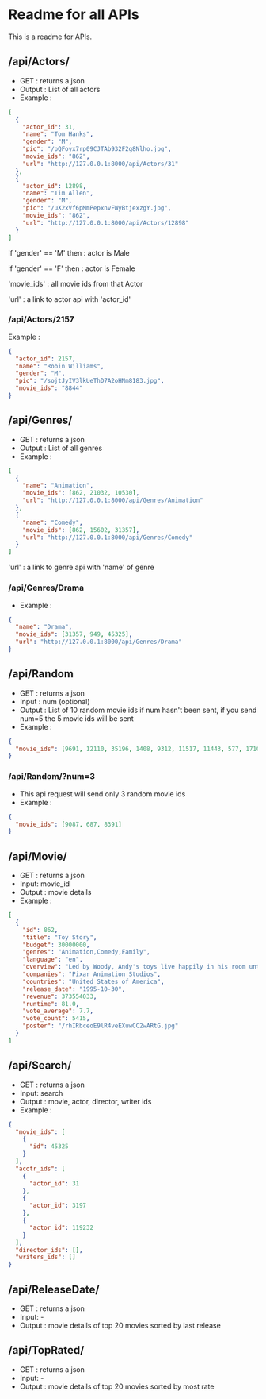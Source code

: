 # Readme for all APIs

This is a readme for APIs.

## /api/Actors/

- GET : returns a json
- Output : List of all actors
- Example :

```json
[
  {
    "actor_id": 31,
    "name": "Tom Hanks",
    "gender": "M",
    "pic": "/pQFoyx7rp09CJTAb932F2g8Nlho.jpg",
    "movie_ids": "862",
    "url": "http://127.0.0.1:8000/api/Actors/31"
  },
  {
    "actor_id": 12898,
    "name": "Tim Allen",
    "gender": "M",
    "pic": "/uX2xVf6pMmPepxnvFWyBtjexzgY.jpg",
    "movie_ids": "862",
    "url": "http://127.0.0.1:8000/api/Actors/12898"
  }
]
```

if 'gender' == 'M' then : actor is Male

if 'gender' == 'F' then : actor is Female

'movie_ids' : all movie ids from that Actor

'url' : a link to actor api with 'actor_id'

### /api/Actors/2157

Example :

```json
{
  "actor_id": 2157,
  "name": "Robin Williams",
  "gender": "M",
  "pic": "/sojtJyIV3lkUeThD7A2oHNm8183.jpg",
  "movie_ids": "8844"
}
```

## /api/Genres/

- GET : returns a json
- Output : List of all genres
- Example :

```json
[
  {
    "name": "Animation",
    "movie_ids": [862, 21032, 10530],
    "url": "http://127.0.0.1:8000/api/Genres/Animation"
  },
  {
    "name": "Comedy",
    "movie_ids": [862, 15602, 31357],
    "url": "http://127.0.0.1:8000/api/Genres/Comedy"
  }
]
```

'url' : a link to genre api with 'name' of genre

### /api/Genres/Drama

- Example :

```json
{
  "name": "Drama",
  "movie_ids": [31357, 949, 45325],
  "url": "http://127.0.0.1:8000/api/Genres/Drama"
}
```

## /api/Random

- GET : returns a json
- Input : num (optional)
- Output : List of 10 random movie ids if num hasn't been sent, if you send num=5 the 5 movie ids will be sent
- Example :

```json
{
  "movie_ids": [9691, 12110, 35196, 1408, 9312, 11517, 11443, 577, 1710, 10530]
}
```

### /api/Random/?num=3

- This api request will send only 3 random movie ids
- Example :

```json
{
  "movie_ids": [9087, 687, 8391]
}
```

## /api/Movie/

- GET : returns a json
- Input: movie_id
- Output : movie details
- Example :

```json
[
  {
    "id": 862,
    "title": "Toy Story",
    "budget": 30000000,
    "genres": "Animation,Comedy,Family",
    "language": "en",
    "overview": "Led by Woody, Andy's toys live happily in his room until Andy's birthday brings Buzz Lightyear onto the scene. Afraid of losing his place in Andy's heart, Woody plots against Buzz. But when circumstances separate Buzz and Woody from their owner, the duo eventually learns to put aside their differences.",
    "companies": "Pixar Animation Studios",
    "countries": "United States of America",
    "release_date": "1995-10-30",
    "revenue": 373554033,
    "runtime": 81.0,
    "vote_average": 7.7,
    "vote_count": 5415,
    "poster": "/rhIRbceoE9lR4veEXuwCC2wARtG.jpg"
  }
]
```

## /api/Search/

- GET : returns a json
- Input: search
- Output : movie, actor, director, writer ids
- Example :

```json
{
  "movie_ids": [
    {
      "id": 45325
    }
  ],
  "acotr_ids": [
    {
      "actor_id": 31
    },
    {
      "actor_id": 3197
    },
    {
      "actor_id": 119232
    }
  ],
  "director_ids": [],
  "writers_ids": []
}
```

## /api/ReleaseDate/

- GET : returns a json
- Input: -
- Output : movie details of top 20 movies sorted by last release

## /api/TopRated/

- GET : returns a json
- Input: -
- Output : movie details of top 20 movies sorted by most rate
